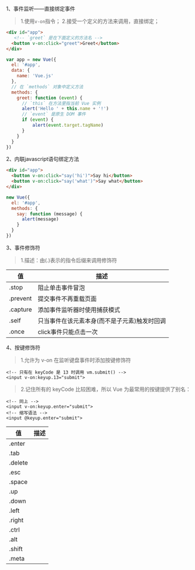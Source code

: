1、事件监听——直接绑定事件
> 1.使用`v-on`指令；
> 2.接受一个定义的方法来调用，直接绑定；
```html
<div id="app">
   <!-- `greet` 是在下面定义的方法名 -->
  <button v-on:click="greet">Greet</button>
</div>
```
```js
var app = new Vue({
  el: '#app',
  data: {
    name: 'Vue.js'
  },
  // 在 `methods` 对象中定义方法
  methods: {
    greet: function (event) {
      // `this` 在方法里指当前 Vue 实例
      alert('Hello ' + this.name + '!')
      // `event` 是原生 DOM 事件
	  if (event) {
		  alert(event.target.tagName)
	  }
    }
  }
})
```

2、内联javascript语句绑定方法
```html
<div id="app">
  <button v-on:click="say('hi')">Say hi</button>
  <button v-on:click="say('what')">Say what</button>
</div>
```
```js
new Vue({
  el: '#app',
  methods: {
    say: function (message) {
      alert(message)
    }
  }
})
```

3、事件修饰符
> 1.描述：由(.)表示的指令后缀来调用修饰符

|值|描述|
|---|---|
|.stop|阻止单击事件冒泡|
|.prevent|提交事件不再重载页面|
|.capture|添加事件监听器时使用捕获模式|
|.self|只当事件在该元素本身(而不是子元素)触发时回调|
|.once|click事件只能点击一次|

4、按键修饰符
> 1.允许为 v-on 在监听键盘事件时添加按键修饰符
```
<!-- 只有在 keyCode 是 13 时调用 vm.submit() -->
<input v-on:keyup.13="submit">
```
> 2.记住所有的 keyCode 比较困难，所以 Vue 为最常用的按键提供了别名：
```
<!-- 同上 -->
<input v-on:keyup.enter="submit">
<!-- 缩写语法 -->
<input @keyup.enter="submit">
```

|值|描述|
|---|---|
|.enter||
|.tab||
|.delete||
|.esc||
|.space||
|.up||
|.down||
|.left||
|.right||
|.ctrl||
|.alt||
|.shift||
|.meta||
